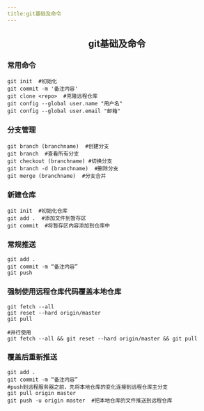 ```yaml
---
title:git基础及命令
---
```


## <center>git基础及命令</center>

### 常用命令

```shell
git init  #初始化
git commit -m '备注内容'
git clone <repo>  #克隆远程仓库
git config --global user.name "用户名"
git config --global user.email "邮箱"
```

### 分支管理

```shell
git branch (branchname)  #创建分支
git branch  #查看所有分支
git checkout (branchname) #切换分支
git branch -d (branchname)  #删除分支
git merge (branchname)  #分支合并
```

### 新建仓库

```shell
git init  #初始化仓库
git add .  #添加文件到暂存区  
git commit  #将暂存区内容添加到仓库中
```

### 常规推送

```shell
git add .
git commit -m “备注内容”
git push
```

### 强制使用远程仓库代码覆盖本地仓库

```shell
git fetch --all
git reset --hard origin/master
git pull

#并行使用
git fetch --all && git reset --hard origin/master && git pull
```

### 覆盖后重新推送

```shell
git add .
git commit -m “备注内容”
#push到远程服务器之前，先将本地仓库的变化连接到远程仓库主分支
git pull origin master
git push -u origin master  #把本地仓库的文件推送到远程仓库
```